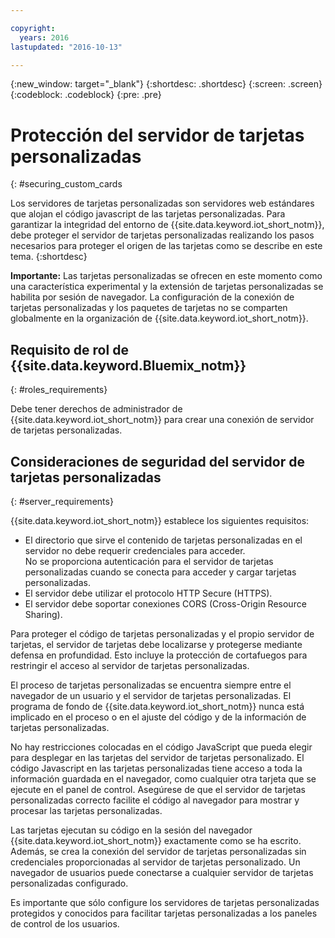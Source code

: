 ```yaml
---

copyright:
  years: 2016
lastupdated: "2016-10-13"

---
```


{:new_window: target="\_blank"}
{:shortdesc: .shortdesc}
{:screen: .screen}
{:codeblock: .codeblock}
{:pre: .pre}

# Protección del servidor de tarjetas personalizadas
{: #securing_custom_cards

Los servidores de tarjetas personalizadas son servidores web estándares que alojan el código javascript de las tarjetas personalizadas. Para garantizar la integridad del entorno de {{site.data.keyword.iot_short_notm}}, debe proteger el servidor de tarjetas personalizadas realizando los pasos necesarios para proteger el origen de las tarjetas como se describe en este tema.
{:shortdesc}

**Importante:** Las tarjetas personalizadas se ofrecen en este momento como una característica experimental y la extensión de tarjetas personalizadas se habilita por sesión de navegador. La configuración de la conexión de tarjetas personalizadas y los paquetes de tarjetas no se comparten globalmente en la organización de {{site.data.keyword.iot_short_notm}}.

## Requisito de rol de {{site.data.keyword.Bluemix_notm}}
{: #roles_requirements}

Debe tener derechos de administrador de {{site.data.keyword.iot_short_notm}} para crear una conexión de servidor de tarjetas personalizadas.

## Consideraciones de seguridad del servidor de tarjetas personalizadas
{: #server_requirements}

{{site.data.keyword.iot_short_notm}} establece los siguientes requisitos:
- El directorio que sirve el contenido de tarjetas personalizadas en el servidor no debe requerir credenciales para acceder.  
No se proporciona autenticación para el servidor de tarjetas personalizadas cuando se conecta para acceder y cargar tarjetas personalizadas.
- El servidor debe utilizar el protocolo HTTP Secure (HTTPS).
- El servidor debe soportar conexiones CORS (Cross-Origin Resource Sharing).  

Para proteger el código de tarjetas personalizadas y el propio servidor de tarjetas, el servidor de tarjetas debe localizarse y protegerse mediante defensa en profundidad. Esto incluye la protección de cortafuegos para restringir el acceso al servidor de tarjetas personalizadas.

El proceso de tarjetas personalizadas se encuentra siempre entre el navegador de un usuario y el servidor de tarjetas personalizadas. El programa de fondo de {{site.data.keyword.iot_short_notm}} nunca está implicado en el proceso o en el ajuste del código y de la información de tarjetas personalizadas.

No hay restricciones colocadas en el código JavaScript que pueda elegir para desplegar en las tarjetas del servidor de tarjetas personalizado. El código Javascript en las tarjetas personalizadas tiene acceso a toda la información guardada en el navegador, como cualquier otra tarjeta que se ejecute en el panel de control.  Asegúrese de que el servidor de tarjetas personalizadas correcto facilite el código al navegador para mostrar y procesar las tarjetas personalizadas.

Las tarjetas ejecutan su código en la sesión del navegador {{site.data.keyword.iot_short_notm}} exactamente como se ha escrito. Además, se crea la conexión del servidor de tarjetas personalizadas sin credenciales proporcionadas al servidor de tarjetas personalizado. Un navegador de usuarios puede conectarse a cualquier servidor de tarjetas personalizadas configurado.

Es importante que sólo configure los servidores de tarjetas personalizadas protegidos y conocidos para facilitar tarjetas personalizadas a los paneles de control de los usuarios.   
